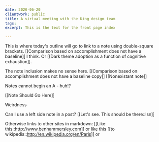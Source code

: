 ```yaml
---
date: 2020-06-20
clientwork: public
title: A virtual meeting with the King design team
tags:
excerpt: This is the text for the front page index

---
```


This is where today's outline will go to link to a note using double-square brackets. [[Comparison based on accomplishment does not have a baseline]] I think. Or [[Dark theme adoption as a function of cognitive exhaustion]].

The note inclusion makes no sense here. 
[[Comparison based on accomplishment does not have a baseline copy]] [[Nonexistant note]]

Notes cannot begin an A - huh!?

[[Note Should Go Here]]

Weirdness

Can I use a left side note in a post? [[Let's see. This should be there::lsn]]


Otherwise links to other sites in markdown: [[Like this::http://www.benhammersley.com]] or like this [[to wikipedia::http://en.wikipedia.org/en/Paris]] or 
